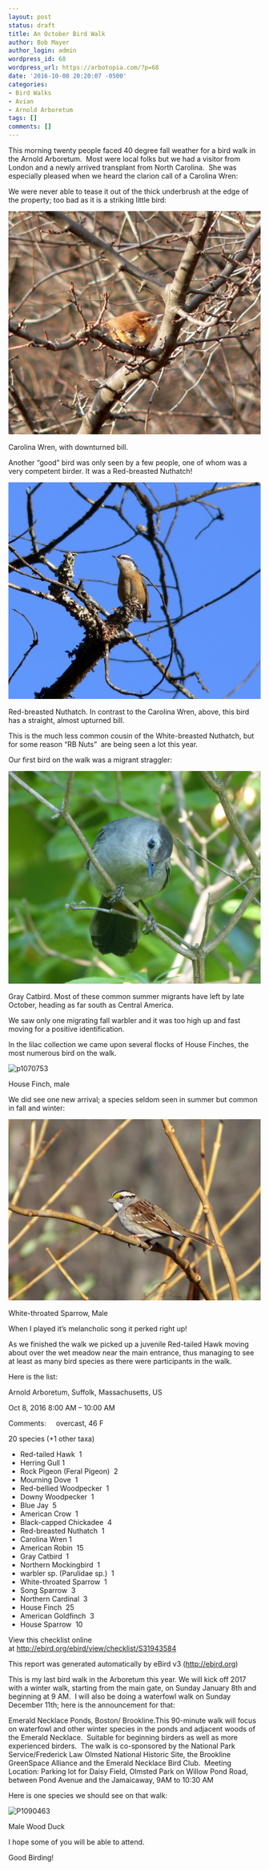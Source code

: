 ```yaml
---
layout: post
status: draft
title: An October Bird Walk
author: Bob Mayer
author_login: admin
wordpress_id: 68
wordpress_url: https://arbotopia.com/?p=68
date: '2016-10-08 20:20:07 -0500'
categories:
- Bird Walks
- Avian
- Arnold Arboretum
tags: []
comments: []
---
```


<p>This morning twenty people faced 40 degree&nbsp;fall weather for a bird walk in the Arnold Arboretum. &nbsp;Most were local folks but we had a visitor from London and a newly arrived transplant&nbsp;from North Carolina. &nbsp;She was especially pleased when we heard the clarion call of a Carolina Wren:</p>


<p>We were never able to tease it out of the thick underbrush at the edge of the property; too bad as it&nbsp;is a striking little bird:</p>


<p><!-- wp:image {"id":1321} --></p>
 <img src="/images/2016/10/P1060458.jpg" alt="p1060458" class="wp-image-1321"/>


<p>Carolina Wren, with downturned bill.</p>


<p>Another &ldquo;good&rdquo; bird was only seen by a few people, one of whom was a very competent birder. It was a Red-breasted Nuthatch!</p>


<p><!-- wp:image {"id":405} --></p>
 <img src="/images/2013/04/P1060706.jpg" alt="P1060706" class="wp-image-405"/>


<p>Red-breasted Nuthatch. In contrast to the Carolina Wren, above, this bird has a straight, almost upturned bill.</p>


<p>This is the much less common cousin of the White-breasted Nuthatch, but for some reason &ldquo;RB Nuts&rdquo; &nbsp;are being seen a lot this year.</p>


<p>Our first bird on the walk was a migrant straggler:</p>


<p><!-- wp:image {"id":1322} --></p>
 <img src="/images/2016/10/P1130390.jpg" alt="p1130390" class="wp-image-1322"/>


<p>Gray Catbird. Most of these common summer migrants have left by late October, heading as far south as Central America.</p>


<p>We saw only one migrating fall warbler and it was too high up and fast moving for a positive identification.</p>


<p>In the lilac collection we came upon several flocks of House Finches, the most numerous&nbsp;bird on the walk.</p>


<p><!-- wp:image {"id":1324} --></p>
 <img src="/images/2016/10/P1070753.jpg" alt="p1070753" class="wp-image-1324"/>


<p>House Finch, male</p>


<p>We did see one new&nbsp;arrival; a species seldom seen&nbsp;in summer but common in fall and winter:</p>


<p><!-- wp:image {"id":1232} --></p>
 <img src="/images/2016/04/P1110340.jpg" alt="P1110340" class="wp-image-1232"/>


<p>White-throated Sparrow, Male</p>


<p>When I played it&rsquo;s melancholic song it perked right up!</p>


<p>As we finished the walk we picked up a juvenile Red-tailed Hawk moving about over the wet meadow near the main entrance, thus managing to see at least as many bird species as there were participants in the walk.</p>


<p>Here is the list:</p>


<p>Arnold Arboretum, Suffolk, Massachusetts, US</p>


<p>Oct 8, 2016 8:00 AM &ndash; 10:00 AM</p>


<p>Comments: &nbsp;&nbsp;&nbsp;&nbsp;overcast, 46 F</p>


<p>20 species (+1 other taxa)</p>


<p><!-- wp:list --></p>
<ul>
<li>Red-tailed Hawk &nbsp;1</li>
<li>Herring Gull 1</li>
<li>Rock Pigeon (Feral Pigeon) &nbsp;2</li>
<li>Mourning Dove &nbsp;1</li>
<li>Red-bellied Woodpecker &nbsp;1</li>
<li>Downy Woodpecker &nbsp;1</li>
<li>Blue Jay &nbsp;5</li>
<li>American Crow &nbsp;1</li>
<li>Black-capped Chickadee &nbsp;4</li>
<li>Red-breasted Nuthatch &nbsp;1</li>
<li>Carolina Wren 1</li>
<li>American Robin &nbsp;15</li>
<li>Gray Catbird &nbsp;1</li>
<li>Northern Mockingbird &nbsp;1</li>
<li>warbler sp. (Parulidae sp.) &nbsp;1</li>
<li>White-throated Sparrow &nbsp;1</li>
<li>Song Sparrow &nbsp;3</li>
<li>Northern Cardinal &nbsp;3</li>
<li>House Finch &nbsp;25</li>
<li>American Goldfinch &nbsp;3</li>
<li>House Sparrow &nbsp;10</li>
</ul>
<p><!-- /wp:list --></p>


<p>View this checklist online at&nbsp;<a href="http://ebird.org/ebird/view/checklist/S31943584">http://ebird.org/ebird/view/checklist/S31943584</a></p>


<p>This report was generated automatically by eBird v3 (<a href="http://ebird.org/">http://ebird.org</a>)</p>


<p>This is my last bird walk in the Arboretum this year. We will kick off 2017 with a winter walk, starting&nbsp;from the main gate, on Sunday January 8th and beginning at 9 AM. &nbsp;I will also be doing a waterfowl walk on Sunday December 11th; here is the announcement for&nbsp;that:</p>


<p>Emerald Necklace Ponds, Boston/ Brookline.This 90-minute walk will focus on waterfowl and other winter species in the ponds and adjacent woods of the Emerald Necklace.&nbsp; Suitable for beginning birders as well as more experienced birders.&nbsp; The walk is co-sponsored by the National Park Service/Frederick Law Olmsted National Historic Site, the Brookline GreenSpace Alliance and the Emerald Necklace Bird Club. &nbsp;Meeting Location: Parking lot for Daisy Field, Olmsted Park on Willow Pond Road, between Pond Avenue and the Jamaicaway, 9AM to 10:30 AM</p>


<p>Here is&nbsp;one species&nbsp;we should see on that walk:</p>


<p><!-- wp:image {"id":1216} --></p>
 <img src="/images/2016/04/P1090463.jpg" alt="P1090463" class="wp-image-1216"/>


<p>Male Wood Duck</p>


<p>I hope some of you will be able to attend.</p>


<p>Good Birding!</p>

